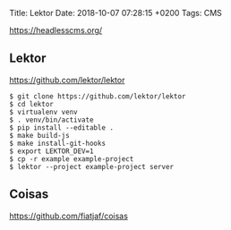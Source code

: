 Title:  Lektor
Date:   2018-10-07 07:28:15 +0200
Tags: CMS


<https://headlesscms.org/>

## Lektor

<https://github.com/lektor/lektor>

	$ git clone https://github.com/lektor/lektor
	$ cd lektor
	$ virtualenv venv
	$ . venv/bin/activate
	$ pip install --editable .
	$ make build-js
	$ make install-git-hooks
	$ export LEKTOR_DEV=1
	$ cp -r example example-project
	$ lektor --project example-project server
	
## Coisas

<https://github.com/fiatjaf/coisas>

